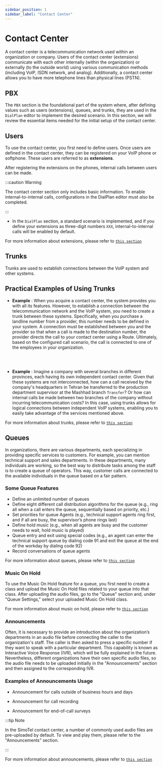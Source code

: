 ```yaml
---
sidebar_position: 1
sidebar_label: "Contact Center"
---
```


# Contact Center

A contact center is a telecommunication network used within an organization or company. Users of the contact center (extensions) communicate with each other internally (within the organization) or externally (to the outside world) using various communication methods (including VoIP, ISDN network, and analog). Additionally, a contact center allows you to have more telephone lines than physical lines (PSTN).

## PBX
The `PBX` section is the foundational part of the system where, after defining values such as users (extensions), queues, and trunks, they are used in the `DialPlan` editor to implement the desired scenario. In this section, we will review the essential items needed for the initial setup of the contact center.


## Users
To use the contact center, you first need to define users. Once users are defined in the contact center, they can be registered on your VoIP phone or softphone. These users are referred to as **extensions**.

After registering the extensions on the phones, internal calls between users can be made.

:::caution Warning

The contact center section only includes basic information. To enable internal-to-internal calls, configurations in the DialPlan editor must also be completed.

:::



- In the `DialPlan` section, a standard scenario is implemented, and if you define your extensions as three-digit numbers `XXX`, internal-to-internal calls will be enabled by default.




For more information about extensions, please refer to [`this section`](/pbx/pbx-menu/pbx/users)


## Trunks

Trunks are used to establish connections between the VoIP system and other systems.



## Practical Examples of Using Trunks

- **Example** : When you acquire a contact center, the system provides you with all its features. However, to establish a connection between the telecommunication network and the VoIP system, you need to create a trunk between these systems. Specifically, when you purchase a landline number from a provider, this number needs to be defined in your system. A connection must be established between you and the provider so that when a call is made to the destination number, the provider directs the call to your contact center using a Route. Ultimately, based on the configured call scenario, the call is connected to one of the employees in your organization.

<br/><br/>
 
- **Example** : Imagine a company with several branches in different provinces, each having its own independent contact center. Given that these systems are not interconnected, how can a call received by the company's headquarters in Tehran be transferred to the production department supervisor at the Mashhad branch `Transfer`? Or how can internal calls be made between two branches of the company without incurring telecommunication costs? In this case, using trunks allows for logical connections between independent VoIP systems, enabling you to easily take advantage of the services mentioned above.


For more information about trunks, please refer to [`this section`](/pbx/pbx-menu/pbx/trunks)




## Queues

In organizations, there are various departments, each specializing in providing specific services to customers. For example, you can mention technical support and sales departments. In these departments, many individuals are working, so the best way to distribute tasks among the staff is to create a queue of operators. This way, customer calls are connected to the available individuals in the queue based on a fair pattern.
 
### Some Queue Features

- Define an unlimited number of queues
- Define eight different call distribution algorithms for the queue (e.g., ring all when a call enters the queue, sequentially based on priority, etc.)
- Set priorities for queue Agents (e.g., technical support agents ring first, and if all are busy, the supervisor’s phone rings last)
- Define hold music (e.g., when all agents are busy and the customer needs to wait, hold music is played)
- Queue entry and exit using special codes (e.g., an agent can enter the technical support queue by dialing code 91 and exit the queue at the end of the workday by dialing code 92)
- Record conversations of queue agents
 
For more information about queues, please refer to [`this section`](/pbx/pbx-menu/pbx/queues)

 
### Music On Hold
To use the Music On Hold feature for a queue, you first need to create a class and upload the Music On Hold files related to your queue into that class. After uploading the audio files, go to the "Queue" section and, under "Queue Settings," select your uploaded Music On Hold class.


For more information about music on hold, please refer to [`this section`](/pbx/pbx-menu/pbx/music_on_hold)

### Announcements

Often, it is necessary to provide an introduction about the organization’s departments in an audio file before connecting the caller to the organization's staff. The caller is then asked to press a specific number if they want to speak with a particular department. This capability is known as Interactive Voice Response (IVR), which will be fully explained in the future. Nevertheless, different organizations have their own specific audio files, so the audio file needs to be uploaded initially in the "Announcements" section and then assigned to the corresponding IVR.

 
### Examples of Announcements Usage

- Announcement for calls outside of business hours and days

- Announcement for call recording

- Announcement for end-of-call surveys
 
:::tip Note

In the SimoTel contact center, a number of commonly used audio files are pre-uploaded by default. To view and play them, please refer to the "Announcements" section.

:::
 

For more information about announcements, please refer to [`this section`](/pbx/pbx-menu/pbx/announcements)
 
 
 
 
 
 
 
 
 